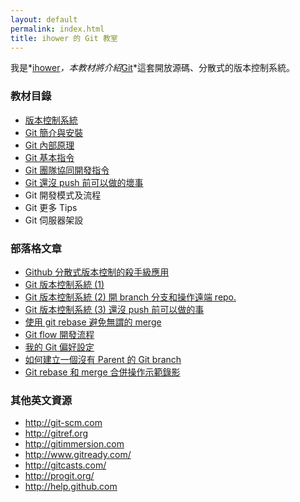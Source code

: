 ```yaml
---
layout: default
permalink: index.html
title: ihower 的 Git 教室
---
```


我是*[ihower](http://ihower.tw)*，本教材將介紹*[Git](http://git-scm.com/)*這套開放源碼、分散式的版本控制系統。

### 教材目錄

* [版本控制系統](vcs.html)
* [Git 簡介與安裝](intro.html)
* [Git 內部原理](internal.html)
* [Git 基本指令](basic.html)
* [Git 團隊協同開發指令](remote.html)
* [Git 還沒 push 前可以做的壞事](rebase.html)
* Git 開發模式及流程
* Git 更多 Tips
* Git 伺服器架設

### 部落格文章

<ul>
<li><a href="http://ihower.tw/blog/archives/1733">Github 分散式版本控制的殺手級應用</a></li>
<li><a href="http://ihower.tw/blog/archives/2591">Git 版本控制系統 (1)</a></li>
<li><a href="http://ihower.tw/blog/archives/2620">Git 版本控制系統 (2) 開 branch 分支和操作遠端 repo. </a></li>
<li><a href="http://ihower.tw/blog/archives/2622">Git 版本控制系統 (3) 還沒 push 前可以做的事</a></li>
<li><a href="http://ihower.tw/blog/archives/3843">使用 git rebase 避免無謂的 merge</a></li>
<li><a href="http://ihower.tw/blog/archives/5140">Git flow 開發流程 </a></li>
<li><a href="http://ihower.tw/blog/archives/5436">我的 Git 偏好設定</a></li>
<li><a href="http://ihower.tw/blog/archives/5691">如何建立一個沒有 Parent 的 Git branch</a></li>
<li><a href="http://ihower.tw/blog/archives/6704/">Git rebase 和 merge 合併操作示範錄影</a></li>
</ul>

### 其他英文資源

<ul>
<li><a href="http://git-scm.com">http://git-scm.com</a></li>
<li><a href="http://gitref.org/">http://gitref.org</a></li>
<li><a href="http://gitimmersion.com">http://gitimmersion.com</a></li>
<li><a href="http://www.gitready.com/">http://www.gitready.com/</a></li>
<li><a href="http://gitcasts.com/">http://gitcasts.com/</a></li>
<li><a href="http://progit.org/">http://progit.org/</a></li>
<li><a href="http://help.github.com/">http://help.github.com</a></li>
</ul>
